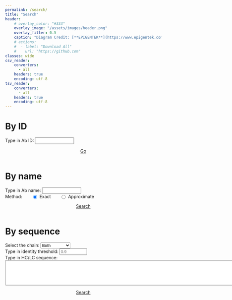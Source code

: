 ```yaml
---
permalink: /search/
title: "Search"
header: 
    # overlay_color: "#333"
    overlay_image: "/assets/images/header.png"
    overlay_filter: 0.5
    caption: "Diagram Credit: [**EPIGENTEK**](https://www.epigentek.com/)"
    # actions:
    #  - label: "Download All"
    #    url: "https://github.com"
classes: wide
csv_reader:
    converters:
      - all
    headers: true
    encoding: utf-8
tsv_reader:
    converters:
      - all
    headers: true
    encoding: utf-8
---
```

<style>
  input.oneline {
    width: 25%;
    display: inline-block;
  }
  textarea.multiline {
    display: block;
  }
  a[class="btn btn--primary"] {
    display: block;
    float: center;
    text-align: center;
  }
  label.labeloneline {
    width: 70%;
    display: inline;
  }
  label.multiline {
    /* display: block; */
  }
  label.radio {
    display: flex;
    text-indent: 5px;
    padding: 0 0 0 30px;
  }
  div.divradio {
  display: flex;
  /* line-height: 0.75; */
  /* padding: 0 15px 0 0; */
}
</style>
<script type="text/javascript" src="https://ajax.googleapis.com/ajax/libs/jquery/1.10.2/jquery.min.js"></script>
<script type="text/javascript" src="https://cdn.jsdelivr.net/npm/fuse.js@6.6.2"></script>
<script type="text/javascript" src="https://raw.githubusercontent.com/douglascrockford/JSON-js/master/json2.js"></script>
<script>
$(document).ready(function() {
    $.ajax({
        url: "../_data/tables/name.csv",
        type: "GET",
        async: false,
        dataType: "text",
        success: function(data) {
            var parsed = $.csv.toObjects(data);
            var valid_ids = [];
            for (var i = 0; i < parsed.length; i++) {
                valid_ids.push(parsed[i]["ab_idx"]);
            }
            $("#search-by-id-button").click(function() {
                var id = $("#search-by-id input").val();
                if (valid_ids.includes(id)) {
                    window.location.href = "../abdetail/?ab_idx=" + id;
                } else {
                    var maxid = Math.max.apply(Math, valid_ids);
                    alert("Invalid ID. ID is between 0 and " + maxid);
                }
            });
            $("#search-by-name-button").click(function() {
                $("#search-by-name-button").text("Searching...");
                var queryname = $("#search-by-name input").val();
                var method = $("#search-name-radio-method input:checked").val();
                if (method == "exact") {
                    var found = false;
                    for (var i = 0; i < parsed.length; i++) {
                        var all_names = parsed[i]["all_names"].split(";");
                        if (all_names.includes(queryname)) {
                            found = true;
                            window.location.href = "../abdetail/?ab_idx=" + parsed[i]["ab_idx"];
                            break;
                        };
                    };
                    if (!found) {
                        alert("No results found. Try approximate search.");
                    }
                } else {
                    const namefuse = new Fuse(parsed, {
                        keys: ["ab_idx", "all_names"],
                    });
                    var results = namefuse.search(queryname);
                    const maxnum_results = 400;
                    results = results.slice(0, maxnum_results);
                    var searched_abidxs = [];
                    for (var i = 0; i < results.length; i++) {
                        searched_abidxs.push(results[i]["item"]["ab_idx"]);
                    }
                    var found = searched_abidxs.length > 0;
                    if (!found) {
                        alert("No results found. Try another search.");
                    } else {
                        var joined_abidxs = searched_abidxs.join(",");
                        window.location.href = "../searchresults/?ab_idxs=" + joined_abidxs;
                    }
                };
                $("#search-by-name-button").text("Search");
            });
            $.ajax({
                url: "../_data/tables/record.csv",
                type: "GET",
                async: false,
                dataType: "text",
                success: function(data) {
                    var parsed_record = $.csv.toObjects(data);
                    $("#search-by-sequence-button").click(function() {
                        $("#search-by-sequence-button").text("Searching...");
                        var queryseq = $("#search-by-sequence textarea").val();
                        var method = $("#search-name-radio-method input:checked").val();
                        var threshold = $("#search-by-sequence-identity input").val();
                        var chain = $("#search-by-sequence-chain-select").val();
                        if (chain == "Both") {
                            var recordkeys = ["Hseq","Lseq"];
                        } else if (chain == "Heavy chain") {
                            var recordkeys = ["Hseq"];
                        } else {
                            var recordkeys = ["Lseq"];
                        };
                        const recordfuse = new Fuse(parsed_record, {
                            keys: recordkeys,
                            threshold: threshold
                        });
                        var results = recordfuse.search(queryseq);
                        const maxnum_results = 400;
                        results = results.slice(0, maxnum_results);
                        var searched_abidxs = [];
                        for (var i = 0; i < results.length; i++) {
                            searched_abidxs.push(results[i]["item"]["ab_idx"]);
                        };
                        var rmdup_abidxs = Array.from(new Set(searched_abidxs));
                        var found = rmdup_abidxs.length > 0;
                        if (!found) {
                            alert("No results found. Try another search.");
                        } else {
                            var joined_abidxs = rmdup_abidxs.join(",");
                            window.location.href = "../searchresults/?ab_idxs=" + joined_abidxs;
                        }
                    });
                }
            })
        }
    });

});
</script>

<h1 id="by-id">By ID</h1>
<form>
<div id="search-by-id"><label class="labeloneline">Type in Ab ID: <input type="number" min="0" class="oneline"></label></div>
</form>
<div><a href="#by-id" class="btn btn--primary" id="search-by-id-button">Go</a></div><br>
<h1 id="by-name">By name</h1>
<form>
<div id="search-by-name"><label class="labeloneline">Type in Ab name: <input type="text" class="oneline"></label></div>
<div class="divradio" id="search-name-radio-method">Method:  <label class="radio" for="search-name-radio-exact"><input type="radio" id="search-name-radio-exact" value="exact" name="search-name-radio" checked>Exact</label><label class="radio" for="search-name-radio-approximate"><input type="radio" id="search-name-radio-approximate" value="approximate" name="search-name-radio">Approximate</label></div>
</form>
<div><a href="#by-name" class="btn btn--primary" id="search-by-name-button">Search</a></div><br>
<h1 id="by-sequence">By sequence</h1>
<form>
<div id="search-by-sequence-chain">Select the chain: <select id="search-by-sequence-chain-select"><option>Heavy chain</option><option>Light chain</option><option selected>Both</option></select></div>
<div id="search-by-sequence-identity" style="display: flex"><label class="labeloneline">Type in identity threshold: <input type="number" min="0" max="1" placeholder="0.9" class="oneline"></label></div>
<div id="search-by-sequence"><label class="multiline">Type in HC/LC sequence: <textarea rows="5" cols="100" class="multiline"></textarea></label></div>
</form>
<div><a href="#by-sequence" class="btn btn--primary" id="search-by-sequence-button">Search</a></div><br>
